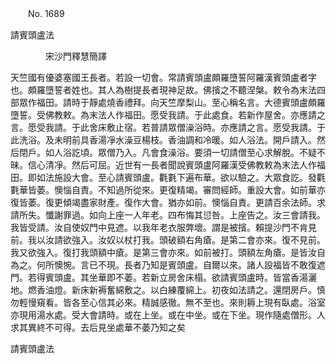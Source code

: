 ﻿　　No. 1689

請賓頭盧法

　　　　宋沙門釋慧簡譯


天竺國有優婆塞國王長者。若設一切會。常請賓頭盧頗羅墮誓阿羅漢賓頭盧者字也。頗羅墮誓者姓也。其人為樹提長者現神足故。佛擯之不聽涅槃。敕令為末法四部眾作福田。請時于靜處燒香禮拜。向天竺摩梨山。至心稱名言。大德賓頭盧頗羅墮誓。受佛教敕。為末法人作福田。愿受我請。于此處食。若新作屋舍。亦應請之言。愿受我請。于此舍床敷止宿。若普請眾僧澡浴時。亦應請之言。愿受我請。于此洗浴。及未明前具香湯凈水澡豆楊枝。香油調和冷暖。如人浴法。開戶請入。然后閉戶。如人浴訖頃。眾僧乃入。凡會食澡浴。要須一切請僧至心求解脫。不疑不昧。信心清凈。然后可屈。近世有一長者聞說賓頭盧阿羅漢受佛教敕為末法人作福田。即如法施設大會。至心請賓頭盧。氍氀下遍布華。欲以驗之。大眾食訖。發氍氀華皆萎。懊惱自責。不知過所從來。更復精竭。審問經師。重設大會。如前華亦復皆萎。復更傾竭盡家財產。復作大會。猶亦如前。懊惱自責。更請百余法師。求請所失。懺謝罪過。如向上座一人年老。四布悔其愆咎。上座告之。汝三會請我。我皆受請。汝自使奴門中見遮。以我年老衣服弊壞。謂是被擯。賴提沙門不肯見前。我以汝請欲強入。汝奴以杖打我。頭破額右角瘡。是第二會亦來。復不見前。我又欲強入。復打我頭額中瘡。是第三會亦來。如前被打。頭額左角瘡。是皆汝自為之。何所懊惋。言已不現。長者乃知是賓頭盧。自爾以來。諸人設福皆不敢復遮門。若得賓頭盧。其坐華即不萎。若新立房舍床榻。欲請賓頭盧時。皆當香湯灑地。燃香油燈。新床新褥奮綿敷之。以白練覆綿上。初夜如法請之。還閉房戶。慎勿輕慢窺看。皆各至心信其必來。精誠感徹。無不至也。來則耨上現有臥處。浴室亦現用湯水處。受大會請時。或在上坐。或在中坐。或在下坐。現作隨處僧形。人求其異終不可得。去后見坐處華不萎乃知之矣

請賓頭盧法
